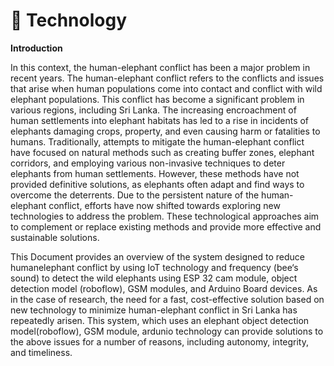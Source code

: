 # 🐘 Technology

**Introduction**

In this context, the human-elephant conflict has been a major problem in recent years. The human-elephant conflict refers to the conflicts and issues that arise when human populations come into contact and conflict with wild elephant populations. This conflict has become a significant problem in various regions, including Sri Lanka. The increasing encroachment of human settlements into elephant habitats has led to a rise in incidents of elephants damaging crops, property, and even causing harm or fatalities to humans. Traditionally, attempts to mitigate the human-elephant conflict have focused on natural methods such as creating buffer zones, elephant corridors, and employing various non-invasive techniques to deter elephants from human settlements. However, these methods have not provided definitive solutions, as elephants often adapt and find ways to overcome the deterrents. Due to the persistent nature of the human-elephant conflict, efforts have now shifted towards exploring new technologies to address the problem. These technological approaches aim to complement or replace existing methods and provide more effective and sustainable solutions.

This Document provides an overview of the system designed to reduce humanelephant conflict by using IoT technology and frequency (bee‘s sound) to detect the wild elephants using ESP 32 cam module, object detection model (roboflow), GSM modules, and Arduino Board devices. As in the case of research, the need for a fast, cost-effective solution based on new technology to minimize human-elephant conflict in Sri Lanka has repeatedly arisen. This system, which uses an elephant object detection model(roboflow), GSM module, ardunio technology can provide solutions to the above issues for a number of reasons, including autonomy, integrity, and timeliness.
